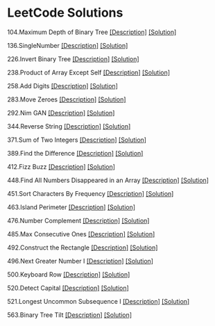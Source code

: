 # LeetCode Solutions

104.Maximum Depth of Binary Tree  [[Description]](https://leetcode.com/problems/maximum-depth-of-binary-tree/#/description)  [[Solution]](https://github.com/sunshineatnoon/LeetCode/blob/master/104MaximumDepthofBinaryTree.py)

136.SingleNumber  [[Description]](https://leetcode.com/problems/single-number/#/description) [[Solution]](https://github.com/sunshineatnoon/LeetCode/blob/master/136SingleNumber.py)

226.Invert Binary Tree [[Description]](https://leetcode.com/problems/invert-binary-tree/#/description) [[Solution]](https://github.com/sunshineatnoon/LeetCode/blob/master/226InvertBinaryTree.py)

238.Product of Array Except Self [[Description]](https://leetcode.com/problems/product-of-array-except-self/#/description) [[Solution]](https://github.com/sunshineatnoon/LeetCode/blob/master/238ProductofArrayExceptSelf)

258.Add Digits [[Description]](https://leetcode.com/problems/add-digits/#/description) [[Solution]](https://github.com/sunshineatnoon/LeetCode/blob/master/258AddDigits.py)

283.Move Zeroes [[Description]](https://leetcode.com/problems/move-zeroes/#/description) [[Solution]](https://github.com/sunshineatnoon/LeetCode/blob/master/283MoveZeroes.py)

292.Nim GAN [[Description]](https://leetcode.com/problems/nim-game/#/description) [[Solution]](https://github.com/sunshineatnoon/LeetCode/blob/master/292NimGame.py)

344.Reverse String [[Description]](https://leetcode.com/problems/reverse-string/#/description) [[Solution]](https://github.com/sunshineatnoon/LeetCode/blob/master/344ReverseString.py)

371.Sum of Two Integers [[Description]](https://leetcode.com/problems/sum-of-two-integers/#/description) [[Solution]](https://github.com/sunshineatnoon/LeetCode/blob/master/371SumofTwoIntegers.py)

389.Find the Difference [[Description]](https://leetcode.com/problems/find-the-difference/#/description) [[Solution]](https://github.com/sunshineatnoon/LeetCode/blob/master/389FindtheDifference.py)

412.Fizz Buzz [[Description]](https://leetcode.com/problems/fizz-buzz/#/description)  [[Solution]](https://github.com/sunshineatnoon/LeetCode/blob/master/412FuzzBuzz.py)

448.Find All Numbers Disappeared in an Array  [[Description]](https://leetcode.com/problems/find-all-numbers-disappeared-in-an-array/#/description)  [[Solution]](https://github.com/sunshineatnoon/LeetCode/blob/master/448FindAllNumbersDisappearedinanArray.py)

451.Sort Characters By Frequency [[Description]](https://leetcode.com/problems/sort-characters-by-frequency/#/description) [[Solution]](https://github.com/sunshineatnoon/LeetCode/blob/master/451SortCharactersbyFrequency.py)

463.Island Perimeter [[Description]](https://leetcode.com/problems/island-perimeter/#/description)  [[Solution]](https://github.com/sunshineatnoon/LeetCode/blob/master/463IslandPrimeter.py)

476.Number Complement  [[Description]](https://leetcode.com/problems/number-complement/#/description)  [[Solution]](https://github.com/sunshineatnoon/LeetCode/blob/master/476NumberCompelement.py)

485.Max Consecutive Ones  [[Description]](https://leetcode.com/problems/max-consecutive-ones/#/description)  [[Solution]](https://github.com/sunshineatnoon/LeetCode/blob/master/485MaxConsecutiveOnes.py)

492.Construct the Rectangle [[Description]](https://leetcode.com/problems/construct-the-rectangle/#/description) [[Solution]](https://github.com/sunshineatnoon/LeetCode/blob/master/492CostructtheRectangle.py)

496.Next Greater Number I  [[Description]](https://leetcode.com/problems/next-greater-element-i/#/description)  [[Solution]](https://github.com/sunshineatnoon/LeetCode/blob/master/496NextGreaterElement.py)

500.Keyboard Row [[Description]](https://leetcode.com/problems/keyboard-row/#/description) [[Solution]](https://github.com/sunshineatnoon/LeetCode/blob/master/500KeyboardRow.py)

520.Detect Capital [[Description]](https://leetcode.com/problems/detect-capital/#/description)  [[Solution]](https://github.com/sunshineatnoon/LeetCode/blob/master/520DetectCapital.py)

521.Longest Uncommon Subsequence I [[Description]](https://leetcode.com/problems/longest-uncommon-subsequence-i/#/description) [[Solution]](https://github.com/sunshineatnoon/LeetCode/blob/master/521.LongestUncommonSubsequenceI.py)

563.Binary Tree Tilt [[Description]](https://leetcode.com/problems/binary-tree-tilt/#/description) [[Solution]](https://github.com/sunshineatnoon/LeetCode/blob/master/563.BinaryTreeTilt.py)
